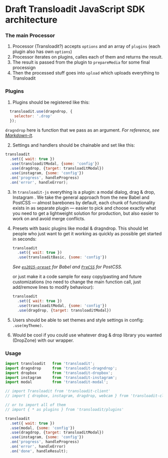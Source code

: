 # Draft Transloadit JavaScript SDK architecture

### The main Processor
1. Processor (Transloadit?) accepts ```options``` and an array of ```plugins``` (each plugin also has own ```options```)
2. Processor iterates on plugins, calles each of them and returns the result.
3. The result is passed from the plugin to ```prepareMedia``` for some final processign
4. Then the processed stuff goes into ```upload``` which uploads everything to Transloadit

### Plugins
1. Plugins should be registered like this:
```javascript
  transloadit.use(dragndrop, {
    selector: '.drop'
  });
```
```dragndrop``` here is function that we pass as an argument.
*For reference, see [Markdown-It](https://github.com/markdown-it/markdown-it/blob/master/lib/index.js#L459).*

2. Settings and handlers should be chainable and set like this:
```javascript
transloadit
  .set({ wait: true })
  .use(transloaditModal, {some: 'config'})
  .use(dragdrop, {target: transloaditModal})
  .use(instagram, {some: 'config'})
  .on('progress', handleProgress)
  .on('error', handleError);
```

3. In ```transloadit-js``` everything is a plugin: a modal dialog, drag & drop, Instagram . We take the general approach from the new Babel and PostCSS — almost barebones by default, each chunk of functionality exists in as separate plugin — easier to pick and choose exactly what you need to get a lightweight solution for production, but also easier to work on and avoid merge conflicts.

4. Presets with basic plugins like modal & dragndrop. This should let people who just want to get it working as quickly as possible get started in seconds:
    ```javascript
    transloadit
      .set({ wait: true })
      .use(transloaditBasic, {some: 'config'})
    ```

    *See [```es2015-preset```](https://babeljs.io/docs/plugins/preset-es2015/) for Babel and [```PreCSS```](https://github.com/jonathantneal/precss#plugins) for PostCSS.*

    or just make it a code sample for easy copy/pasting and future customizations (no need to change the main function call, just add/remove lines to modify behaviour):
    ```javascript
    transloadit
      .set({ wait: true })
      .use(transloaditModal, {some: 'config'})
      .use(dragdrop, {target: transloaditModal})
    ```

5. Users should be able to set themes and style settings in config: ```.use(myTheme)```.

6. Would be cool if you could use whatever drag & drop library you wanted (DropZone) with our wrapper.

### Usage
```javascript
import transloadit   from 'transloadit';
import dragndrop     from 'transloadit-dragndrop';
import dropbox       from 'transloadit-dropbox';
import instagram     from 'transloadit-instagram';
import modal         from 'transloadit-modal';

// import Transloadit from 'transloadit-client'
// import { dropbox, instagram, dragdrop, webcam } from 'transloadit-client/plugins'

// or to import all of them
// import { * as plugins } from 'transloadit/plugins'

transloadit
  .set({ wait: true })
  .use(modal, {some: 'config'})
  .use(dragdrop, {target: transloaditModal})
  .use(instagram, {some: 'config'})
  .on('progress', handleProgress)
  .on('error', handleError)
  .on('done', handleResult);
```
